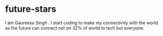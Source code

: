 # future-stars
I am Gaureesa Singh . I start coding to make my connectivity with the world as the future can connect not on 32% of world to tech but everyone. 
